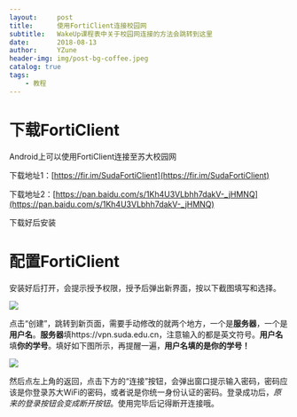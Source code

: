 ```yaml
---
layout:     post
title:      使用FortiClient连接校园网
subtitle:   WakeUp课程表中关于校园网连接的方法会跳转到这里
date:       2018-08-13
author:     YZune
header-img: img/post-bg-coffee.jpeg
catalog: true
tags:
    - 教程
---
```


# 下载FortiClient

Android上可以使用FortiClient连接至苏大校园网

下载地址1：[https://fir.im/SudaFortiClient](https://fir.im/SudaFortiClient)

下载地址2：[https://pan.baidu.com/s/1Kh4U3VLbhh7dakV-_jHMNQ](https://pan.baidu.com/s/1Kh4U3VLbhh7dakV-_jHMNQ)

下载好后安装

# 配置FortiClient

安装好后打开，会提示授予权限，授予后弹出新界面，按以下截图填写和选择。

![](https://ws3.sinaimg.cn/large/0069RVTdgy1fu7xy3wvcsj30u01hcwhn.jpg)

点击“创建”，跳转到新页面，需要手动修改的就两个地方，一个是**服务器**，一个是**用户名**。**服务器**填https://vpn.suda.edu.cn，注意输入的都是英文符号。**用户名**填**你的学号**。填好如下图所示，再提醒一遍，**用户名填的是你的学号！**

![](https://ws2.sinaimg.cn/large/0069RVTdgy1fu7y2ohtcvj30u01hc43g.jpg)

然后点左上角的返回，点击下方的“连接”按钮，会弹出窗口提示输入密码，密码应该是你登录苏大WiFi的密码，或者说是你统一身份认证的密码。登录成功后，*原来的登录按钮会变成断开按钮*。使用完毕后记得断开连接哦。
